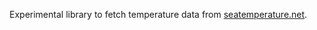 Experimental library to fetch temperature data from [seatemperature.net](https://seatemperature.net).